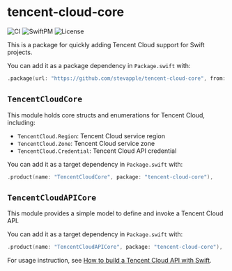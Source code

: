 # tencent-cloud-core

![CI](https://img.shields.io/github/workflow/status/stevapple/tencent-cloud-core/CI?label=CI&logo=github)
![SwiftPM](https://img.shields.io/github/v/release/stevapple/tencent-cloud-core?include_prereleases&label=SPM&color=orange&logo=swift)
![License](https://img.shields.io/github/license/stevapple/tencent-cloud-core)

This is a package for quickly adding Tencent Cloud support for Swift projects.

You can add it as a package dependency in `Package.swift` with:

```swift
.package(url: "https://github.com/stevapple/tencent-cloud-core", from: "0.2.0"),
```

## `TencentCloudCore`

This module holds core structs and enumerations for Tencent Cloud, including:

- `TencentCloud.Region`: Tencent Cloud service region
- `TencentCloud.Zone`: Tencent Cloud service zone
- `TencentCloud.Credential`: Tencent Cloud API credential

You can add it as a target dependency in `Package.swift` with:

```swift
.product(name: "TencentCloudCore", package: "tencent-cloud-core"),
```

## `TencentCloudAPICore`

This module provides a simple model to define and invoke a Tencent Cloud API.

You can add it as a target dependency in `Package.swift` with:

```swift
.product(name: "TencentCloudAPICore", package: "tencent-cloud-core"),
```

For usage instruction, see [How to build a Tencent Cloud API with Swift](docs/build-api.md).
